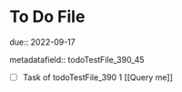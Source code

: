 # To Do File

due:: 2022-09-17

metadatafield:: todoTestFile_390_45

- [ ] Task of todoTestFile_390 1 [[Query me]]
